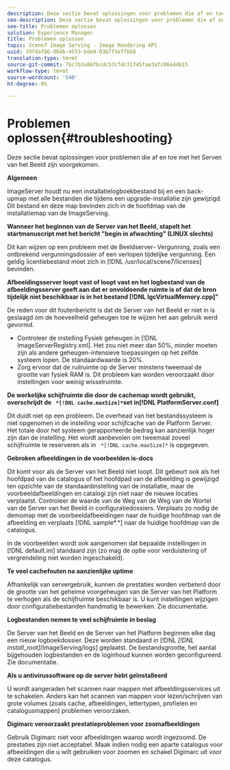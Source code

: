 ```yaml
---
description: Deze sectie bevat oplossingen voor problemen die af en toe met het Serven van het Beeld zijn voorgekomen.
seo-description: Deze sectie bevat oplossingen voor problemen die af en toe met het Serven van het Beeld zijn voorgekomen.
seo-title: Problemen oplossen
solution: Experience Manager
title: Problemen oplossen
topic: Scene7 Image Serving - Image Rendering API
uuid: 39fdaf86-004b-4553-bde0-0367f3ef76b8
translation-type: tm+mt
source-git-commit: 7bc7b3a86fbcdc57cfdc31745fae3afc06e44b15
workflow-type: tm+mt
source-wordcount: '540'
ht-degree: 0%

---
```



# Problemen oplossen{#troubleshooting}

Deze sectie bevat oplossingen voor problemen die af en toe met het Serven van het Beeld zijn voorgekomen.

**Algemeen**

ImageServer houdt nu een installatielogboekbestand bij en een back-upmap met alle bestanden die tijdens een upgrade-installatie zijn gewijzigd. Dit bestand en deze map bevinden zich in de hoofdmap van de installatiemap van de ImageServing.

**Wanneer het beginnen van de Server van het Beeld, stapelt het startmanuscript met het bericht &quot;begin in afwachting&quot; (LINUX slechts)**

Dit kan wijzen op een probleem met de Beeldserver- Vergunning, zoals een ontbrekend vergunningsdossier of een verlopen tijdelijke vergunning. Een geldig licentiebestand moet zich in [!DNL /usr/local/scene7/licenses] bevinden.

**Afbeeldingsserver loopt vast of loopt vast en het logbestand van de afbeeldingsserver geeft aan dat er onvoldoende ruimte is of dat de bron tijdelijk niet beschikbaar is in het bestand  [!DNL IgcVirtualMemory.cpp]&quot;**

De reden voor dit foutenbericht is dat de Server van het Beeld er niet in is geslaagd om de hoeveelheid geheugen toe te wijzen het aan gebruik werd gevormd.

* Controleer de instelling Fysiek geheugen in [!DNL ImageServerRegistry.xml]. Het zou niet meer dan 50%, minder moeten zijn als andere geheugen-intensieve toepassingen op het zelfde systeem lopen. De standaardwaarde is 20%.
* Zorg ervoor dat de ruilruimte op de Server minstens tweemaal de grootte van fysiek RAM is. Dit probleem kan worden veroorzaakt door instellingen voor weinig wisselruimte.

**De werkelijke schijfruimte die door de cachemap wordt gebruikt, overschrijdt de  ` *[!DNL cache.maxSize]*`set in[!DNL PlatformServer.conf]**

Dit duidt niet op een probleem. De overhead van het bestandssysteem is niet opgenomen in de instelling voor schijfcache van de Platform Server. Het totale door het systeem gerapporteerde bedrag kan aanzienlijk hoger zijn dan de instelling. Het wordt aanbevolen om tweemaal zoveel schijfruimte te reserveren als in ` *[!DNL cache.maxSize]*` is opgegeven.

**Gebroken afbeeldingen in de voorbeelden is-docs**

Dit komt voor als de Server van het Beeld niet loopt. Dit gebeurt ook als het hoofdpad van de catalogus of het hoofdpad van de afbeelding is gewijzigd ten opzichte van de standaardinstelling van de installatie, maar de voorbeeldafbeeldingen en catalogi zijn niet naar de nieuwe locaties verplaatst. Controleer de waarde van de Weg van de Weg van de Wortel van de Server van het Beeld in configuratiedossiers. Verplaats zo nodig de demomap met de voorbeeldafbeeldingen naar de huidige hoofdmap van de afbeelding en verplaats [!DNL sample*.*] naar de huidige hoofdmap van de catalogus.

In de voorbeelden wordt ook aangenomen dat bepaalde instellingen in [!DNL default.ini] standaard zijn (zo mag de optie voor verduistering of vergrendeling niet worden ingeschakeld).

**Te veel cachefouten na aanzienlijke uptime**

Afhankelijk van servergebruik, kunnen de prestaties worden verbeterd door de grootte van het geheime voorgeheugen van de Server van het Platform te verhogen als de schijfruimte beschikbaar is. U kunt instellingen wijzigen door configuratiebestanden handmatig te bewerken. Zie documentatie.

**Logbestanden nemen te veel schijfruimte in beslag**

De Server van het Beeld en de Server van het Platform beginnen elke dag een nieuw logboekdossier. Deze worden standaard in [!DNL *[!DNL install_root]*/ImageServing/logs] geplaatst. De bestandsgrootte, het aantal bijgehouden logbestanden en de loginhoud kunnen worden geconfigureerd. Zie documentatie.

**Als u antivirussoftware op de server hebt geïnstalleerd**

U wordt aangeraden het scannen naar mappen met afbeeldingsservices uit te schakelen. Anders kan het scannen van mappen voor lezen/schrijven van grote volumes (zoals cache, afbeeldingen, lettertypen, profielen en catalogusmappen) problemen veroorzaken.

**Digimarc veroorzaakt prestatieproblemen voor zoomafbeeldingen**

Gebruik Digimarc niet voor afbeeldingen waarop wordt ingezoomd. De prestaties zijn niet acceptabel. Maak indien nodig een aparte catalogus voor afbeeldingen die u wilt gebruiken voor zoomen en schakel Digimarc uit voor deze catalogus.
